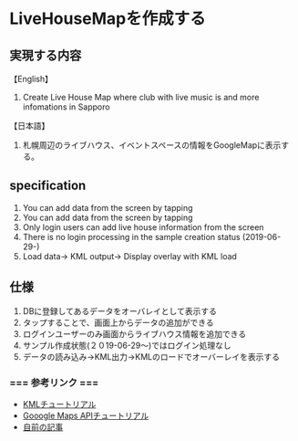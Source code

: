# LiveHouseMapを作成する
## 実現する内容
【English】
1. Create Live House Map where club with live music is and more infomations in Sapporo<br/>

【日本語】
1. 札幌周辺のライブハウス、イベントスペースの情報をGoogleMapに表示する。


## specification
1. You can add data from the screen by tapping
2. You can add data from the screen by tapping
3. Only login users can add live house information from the screen
4. There is no login processing in the sample creation status (2019-06-29-)
5. Load data-> KML output-> Display overlay with KML load

## 仕様
1. DBに登録してあるデータをオーバレイとして表示する
2. タップすることで、画面上からデータの追加ができる
3. ログインユーザーのみ画面からライブハウス情報を追加できる
4. サンプル作成状態(２０19-06-29〜)ではログイン処理なし
5. データの読み込み->KML出力->KMLのロードでオーバーレイを表示する

### === 参考リンク ===
* [KMLチュートリアル](https://developers.google.com/kml/documentation/kml_tut?hl=ja)
* [Gooogle Maps APIチュートリアル](https://developers.google.com/maps/documentation/javascript/tutorial?hl=ja)
* [自前の記事](https://zenryokuservice.com/wp/category/website/googleapis/)
